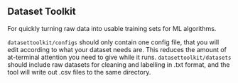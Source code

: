 ## Dataset Toolkit

For quickly turning raw data into usable training sets for ML algorithms.

`datasettoolkit/configs` should only contain one config file, that you will edit according to what your dataset needs are. This reduces the amount of at-terminal attention you need to give while it runs.
`datasettoolkit/datasets` should include raw datasets for cleaning and labelling in .txt format, and the tool will write out .csv files to the same directory.